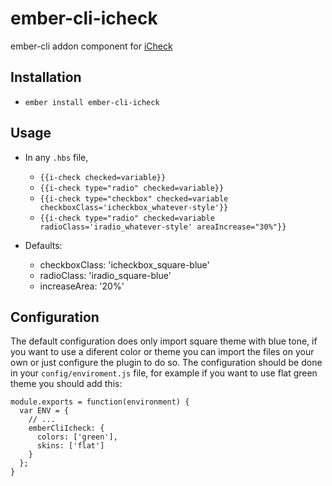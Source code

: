 # ember-cli-icheck

ember-cli addon component for [iCheck](http://fronteed.com/iCheck/)

## Installation

* `ember install ember-cli-icheck`

## Usage

* In any `.hbs` file,
	- `{{i-check checked=variable}}`
	- `{{i-check type="radio" checked=variable}}`
	- `{{i-check type="checkbox" checked=variable checkboxClass='icheckbox_whatever-style'}}`
	- `{{i-check type="radio" checked=variable radioClass='iradio_whatever-style' areaIncrease="30%"}}`

* Defaults:
	- checkboxClass: 'icheckbox_square-blue'
	- radioClass: 'iradio_square-blue'
	- increaseArea: '20%'

## Configuration

The default configuration does only import square theme with blue tone, if you want to use a diferent color or theme you can import the files on your own or just configure the plugin to do so.
The configuration should be done in your `config/enviroment.js` file, for example if you want to use flat green theme you should add this:
```
module.exports = function(environment) {
  var ENV = {
    // ... 
    emberCliIcheck: {
      colors: ['green'],
      skins: ['flat']
    }
  };
}
```

